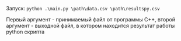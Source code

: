Запуск: `python .\main.py \path\data.csv \path\resultspy.csv`

Первый аргумент - принимаемый файл от программы С++, второй аргумент - выходной файл, в котором находится результат работы python скрипта
